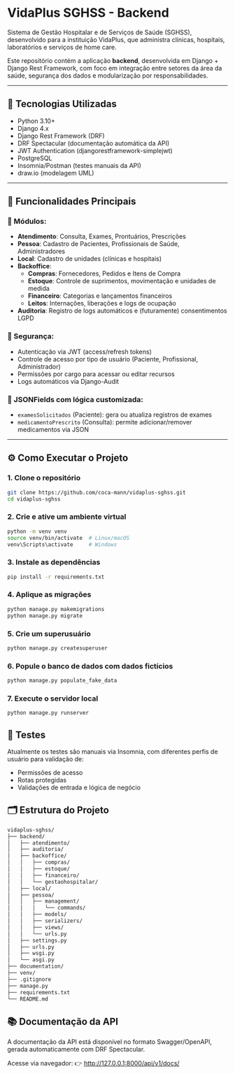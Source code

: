 # VidaPlus SGHSS - Backend

Sistema de Gestão Hospitalar e de Serviços de Saúde (SGHSS), desenvolvido para a instituição VidaPlus, que administra clínicas, hospitais, laboratórios e serviços de home care.

Este repositório contém a aplicação **backend**, desenvolvida em Django + Django Rest Framework, com foco em integração entre setores da área da saúde, segurança dos dados e modularização por responsabilidades.

---

## 🚀 Tecnologias Utilizadas

- Python 3.10+
- Django 4.x
- Django Rest Framework (DRF)
- DRF Spectacular (documentação automática da API)
- JWT Authentication (djangorestframework-simplejwt)
- PostgreSQL
- Insomnia/Postman (testes manuais da API)
- draw.io (modelagem UML)

---

## 🏥 Funcionalidades Principais

### 📁 Módulos:

- **Atendimento**: Consulta, Exames, Prontuários, Prescrições
- **Pessoa**: Cadastro de Pacientes, Profissionais de Saúde, Administradores
- **Local**: Cadastro de unidades (clínicas e hospitais)
- **Backoffice**:
  - **Compras**: Fornecedores, Pedidos e Itens de Compra
  - **Estoque**: Controle de suprimentos, movimentação e unidades de medida
  - **Financeiro**: Categorias e lançamentos financeiros
  - **Leitos**: Internações, liberações e logs de ocupação
- **Auditoria**: Registro de logs automáticos e (futuramente) consentimentos LGPD

### 🔐 Segurança:
- Autenticação via JWT (access/refresh tokens)
- Controle de acesso por tipo de usuário (Paciente, Profissional, Administrador)
- Permissões por cargo para acessar ou editar recursos
- Logs automáticos via Django-Audit

### 📄 JSONFields com lógica customizada:
- `examesSolicitados` (Paciente): gera ou atualiza registros de exames
- `medicamentoPrescrito` (Consulta): permite adicionar/remover medicamentos via JSON

---

## ⚙️ Como Executar o Projeto

### 1. Clone o repositório
```bash
git clone https://github.com/coca-mann/vidaplus-sghss.git
cd vidaplus-sghss
```

### 2. Crie e ative um ambiente virtual
```bash
python -m venv venv
source venv/bin/activate  # Linux/macOS
venv\Scripts\activate     # Windows
```

### 3. Instale as dependências
```bash
pip install -r requirements.txt
```

### 4. Aplique as migrações
```bash
python manage.py makemigrations
python manage.py migrate
```

### 5. Crie um superusuário
```bash
python manage.py createsuperuser
```

### 6. Popule o banco de dados com dados fictícios
```bash
python manage.py populate_fake_data
```

### 7. Execute o servidor local
```bash
python manage.py runserver
```

## 🧪 Testes
Atualmente os testes são manuais via Insomnia, com diferentes perfis de usuário para validação de:
- Permissões de acesso
- Rotas protegidas
- Validações de entrada e lógica de negócio

## 🗂️ Estrutura do Projeto

```bash
vidaplus-sghss/
├── backend/
│   ├── atendimento/
│   ├── auditoria/
│   ├── backoffice/
│   │   ├── compras/
│   │   ├── estoque/
│   │   ├── financeiro/
│   │   └── gestaohospitalar/
│   ├── local/
│   ├── pessoa/
│   │   ├── management/
│   │   │   └── commands/
│   │   ├── models/
│   │   ├── serializers/
│   │   ├── views/
│   │   └── urls.py
│   ├── settings.py
│   ├── urls.py
│   ├── wsgi.py
│   └── asgi.py
├── documentation/
├── venv/
├── .gitignore
├── manage.py
├── requirements.txt
└── README.md
```

## 📚 Documentação da API
A documentação da API está disponível no formato Swagger/OpenAPI, gerada automaticamente com DRF Spectacular.

Acesse via navegador: 👉 http://127.0.0.1:8000/api/v1/docs/